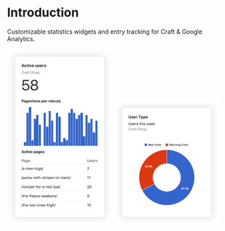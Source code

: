# Introduction

Customizable statistics widgets and entry tracking for Craft & Google Analytics.

<img src="./images/realtime-widget.png" title="Realtime Widget" width="246" />
<img src="./images/pie-chart.png" title="Pie Chart" width="246" />